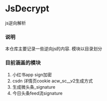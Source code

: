 # JsDecrypt
js逆向解析

### 说明
本仓库主要记录一些逆向js的内容. 模块以目录划分

### 目前涵盖的模块
1. 小红书app sign加密
2. csdn 详情页cookie acw_sc__v2生成方式
3. 生成微头条_signature
4. 今日头条feed流signature
